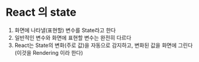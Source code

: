 # React 의 state

1. 화면에 나타낼(표현할) 변수를 State라고 한다
2. 일반적인 변수와 화면에 표현할 변수는 완전히 다르다
3. React는 State의 변화(주로 값)을 자동으로 감지하고, 변화된 값을 화면에 그린다(이것을 Rendering 이라 한다)
